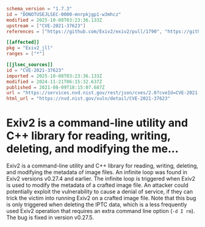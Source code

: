 ```toml
schema_version = "1.7.3"
id = "DONOTUSEJLSEC-0000-mnrpkjgp1-w3mhcz"
modified = 2025-10-08T03:23:36.133Z
upstream = ["CVE-2021-37623"]
references = ["https://github.com/Exiv2/exiv2/pull/1790", "https://github.com/Exiv2/exiv2/security/advisories/GHSA-mvc4-g5pv-4qqq", "https://lists.fedoraproject.org/archives/list/package-announce%40lists.fedoraproject.org/message/FMDT4PJB7P43WSOM3TRQIY3J33BAFVVE/", "https://lists.fedoraproject.org/archives/list/package-announce%40lists.fedoraproject.org/message/UYGDELIFFJWKUU7SO3QATCIXCZJERGAC/", "https://security.gentoo.org/glsa/202312-06", "https://github.com/Exiv2/exiv2/pull/1790", "https://github.com/Exiv2/exiv2/security/advisories/GHSA-mvc4-g5pv-4qqq", "https://lists.fedoraproject.org/archives/list/package-announce%40lists.fedoraproject.org/message/FMDT4PJB7P43WSOM3TRQIY3J33BAFVVE/", "https://lists.fedoraproject.org/archives/list/package-announce%40lists.fedoraproject.org/message/UYGDELIFFJWKUU7SO3QATCIXCZJERGAC/", "https://security.gentoo.org/glsa/202312-06"]

[[affected]]
pkg = "Exiv2_jll"
ranges = ["*"]

[[jlsec_sources]]
id = "CVE-2021-37623"
imported = 2025-10-08T03:23:36.133Z
modified = 2024-11-21T06:15:32.637Z
published = 2021-08-09T18:15:07.687Z
url = "https://services.nvd.nist.gov/rest/json/cves/2.0?cveId=CVE-2021-37623"
html_url = "https://nvd.nist.gov/vuln/detail/CVE-2021-37623"
```

# Exiv2 is a command-line utility and C++ library for reading, writing, deleting, and modifying the me...

Exiv2 is a command-line utility and C++ library for reading, writing, deleting, and modifying the metadata of image files. An infinite loop was found in Exiv2 versions v0.27.4 and earlier. The infinite loop is triggered when Exiv2 is used to modify the metadata of a crafted image file. An attacker could potentially exploit the vulnerability to cause a denial of service, if they can trick the victim into running Exiv2 on a crafted image file. Note that this bug is only triggered when deleting the IPTC data, which is a less frequently used Exiv2 operation that requires an extra command line option (`-d I rm`). The bug is fixed in version v0.27.5.

